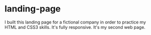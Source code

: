 # landing-page
I built this landing page for a fictional company in order to practice my HTML and CSS3 skills. It's fully responsive. It's my second web page.

